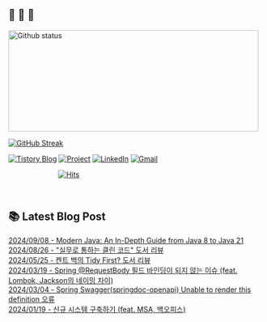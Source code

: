  ## 🐔 🐝 🐜

<div>
  
  <img width="494" height="200" alt="Github status" src="https://github-readme-stats.vercel.app/api?username=JuHyun419&count_private=true&theme=radical">
  
  [![GitHub Streak](https://github-readme-streak-stats.herokuapp.com/?user=JuHyun419&theme=dark)](https://github.com/JuHyun419)
  
</div>  

<div>
  
  [![Tistory Blog](http://img.shields.io/badge/-Tistory%20Blog-blue?style=flat&logo=Blogger&link=https://zzang9ha.tistory.com/)](https://zzang9ha.tistory.com/) 
  [![Project](http://img.shields.io/badge/-Project-ff69b4?style=flat&logo=github&link=https://github.com/YAPP-19th/Web-Team-2-Backend)](https://github.com/YAPP-19th/Web-Team-2-Backend) 
  [![LinkedIn](https://img.shields.io/badge/-LinkedIn-0077b5?style=flat-square&logo=linkedin&logoColor=white&link=https://www.linkedin.com/in/juhyun-lee-87176a19b/)](https://www.linkedin.com/in/juhyun-lee-87176a19b/)
  [![Gmail](http://img.shields.io/badge/Gmail-important?style=flat&logo=Gmail&link=mailto:zzang9haha@gmail.com)](mailto:zzang9haha@gmail.com) 

</div>

<div>
 
&nbsp;&nbsp;&nbsp;&nbsp;&nbsp;&nbsp;&nbsp;&nbsp;&nbsp;&nbsp;&nbsp;&nbsp;&nbsp;&nbsp;&nbsp;&nbsp;&nbsp;&nbsp;&nbsp;&nbsp;&nbsp;&nbsp;&nbsp;&nbsp; [![Hits](https://hits.seeyoufarm.com/api/count/incr/badge.svg?url=https%3A%2F%2Fgithub.com%2FJuHyun419&count_bg=%2379C83D&title_bg=%23555555&icon=&icon_color=%23E7E7E7&title=hits&edge_flat=false)](https://hits.seeyoufarm.com)
 
</div>
 
<br>
 
## 📚 Latest Blog Post

[2024/09/08 - Modern Java: An In-Depth Guide from Java 8 to Java 21](https://zzang9ha.tistory.com/462) <br/>
[2024/08/26 - &quot;실무로 통하는 클린 코드&quot; 도서 리뷰](https://zzang9ha.tistory.com/461) <br/>
[2024/05/25 - 켄트 백의 Tidy First? 도서 리뷰](https://zzang9ha.tistory.com/460) <br/>
[2024/03/19 - Spring @RequestBody 필드 바인딩이 되지 않는 이슈 (feat. Lombok, Jackson의 네이밍 차이)](https://zzang9ha.tistory.com/459) <br/>
[2024/03/04 - Spring Swagger(springdoc-openapi) Unable to render this definition 오류](https://zzang9ha.tistory.com/458) <br/>
[2024/01/19 - 신규 시스템 구축하기 (feat. MSA, 백오피스)](https://zzang9ha.tistory.com/457) <br/>
